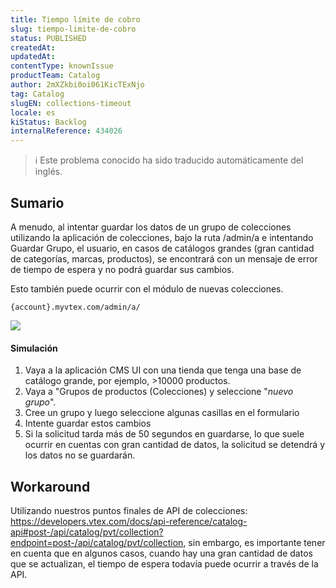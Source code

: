 ```yaml
---
title: Tiempo límite de cobro
slug: tiempo-limite-de-cobro
status: PUBLISHED
createdAt: 
updatedAt: 
contentType: knownIssue
productTeam: Catalog
author: 2mXZkbi0oi061KicTExNjo
tag: Catalog
slugEN: collections-timeout
locale: es
kiStatus: Backlog
internalReference: 434026
---
```


>ℹ️ Este problema conocido ha sido traducido automáticamente del inglés.

## Sumario


A menudo, al intentar guardar los datos de un grupo de colecciones utilizando la aplicación de colecciones, bajo la ruta /admin/a e intentando Guardar Grupo, el usuario, en casos de catálogos grandes (gran cantidad de categorías, marcas, productos), se encontrará con un mensaje de error de tiempo de espera y no podrá guardar sus cambios.

Esto también puede ocurrir con el módulo de nuevas colecciones.

`{account}.myvtex.com/admin/a/`

 ![](https://vtexhelp.zendesk.com/attachments/token/pBcpo1sWfBMio0mpL5iMc4Iek/?name=inline-1265713773.png)


#### Simulación


1) Vaya a la aplicación CMS UI con una tienda que tenga una base de catálogo grande, por ejemplo, >10000 productos.
2) Vaya a "Grupos de productos (Colecciones) y seleccione "_nuevo grupo_".
3) Cree un grupo y luego seleccione algunas casillas en el formulario
4) Intente guardar estos cambios
5) Si la solicitud tarda más de 50 segundos en guardarse, lo que suele ocurrir en cuentas con gran cantidad de datos, la solicitud se detendrá y los datos no se guardarán.

## Workaround


Utilizando nuestros puntos finales de API de colecciones: https://developers.vtex.com/docs/api-reference/catalog-api#post-/api/catalog/pvt/collection?endpoint=post-/api/catalog/pvt/collection, sin embargo, es importante tener en cuenta que en algunos casos, cuando hay una gran cantidad de datos que se actualizan, el tiempo de espera todavía puede ocurrir a través de la API.
